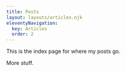```yaml
---
title: Posts
layout: layouts/articles.njk
eleventyNavigation:
  key: Articles
  order: 2
---
```


This is the index page for where my posts go.

More stuff.